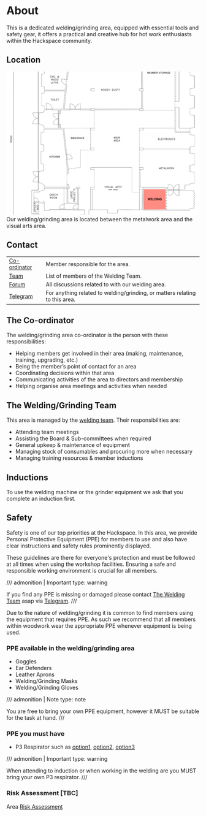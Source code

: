 # About

This is a dedicated welding/grinding area, equipped with essential tools and safety gear, it offers a practical
and creative hub for hot work enthusiasts within the Hackspace community.

## Location

![welding_area_plot.png](welding_area_plot.png)
Our welding/grinding area is located between the metalwork area and the visual arts area.

## Contact

|   |                                                                              |
|---|------------------------------------------------------------------------------|
| [Co-ordinator](https://t.me/diazwatson)                | Member responsible for the area.                                             |
| [Team](https://list.hacman.org.uk/g/Team_Welding)      | List of members of the Welding Team.                                         |
| [Forum](https://list.hacman.org.uk/c/space/welding/51) | All discussions related to with our welding area.                            |
| [Telegram](https://t.me/HACManchester/211848)          | For anything related to welding/grinding, or matters relating to this area. |

## The Co-ordinator

The welding/grinding area co-ordinator is the person with these responsibilities:

- Helping members get involved in their area (making, maintenance, training, upgrading, etc.)
- Being the member’s point of contact for an area
- Coordinating decisions within that area
- Communicating activities of the area to directors and membership
- Helping organise area meetings and activities when needed

## The Welding/Grinding Team

This area is managed by the [welding team](https://list.hacman.org.uk/g/Team_Welding). Their responsibilities are:

- Attending team meetings
- Assisting the Board & Sub-committees when required
- General upkeep & maintenance of equipment
- Managing stock of consumables and procuring more when necessary
- Managing training resources & member inductions

## Inductions

To use the welding machine or the grinder equipment we ask that you complete an induction first.

## Safety

Safety is one of our top priorities at the Hackspace. In this area, we provide Personal Protective
Equipment (PPE) for members to use and also have clear instructions and safety rules prominently displayed. 

These guidelines are there for everyone's protection and must be followed at all times when using the workshop facilities.
Ensuring a safe and responsible working environment is crucial for all members.

/// admonition | Important
    type: warning

If you find any PPE is missing or damaged please contact [The Welding Team](https://list.hacman.org.uk/g/Team_Welding) asap via [Telegram](https://t.me/HACManchester/211848).
///

Due to the nature of welding/grinding it is common to find members using the equipment that requires PPE.
As such we recommend that all members within woodwork wear the appropriate PPE whenever equipment is being used.

### PPE available in the welding/grinding area

- Goggles
- Ear Defenders
- Leather Aprons
- Welding/Grinding Masks
- Welding/Grinding Gloves

/// admonition | Note
    type: note

You are free to bring your own PPE equipment, however it MUST be suitable for the task at hand.
///

### PPE you must have

- P3 Respirator such as [option1](https://www.amazon.co.uk/dp/B01B6CT66E?psc=1&ref=ppx_yo2ov_dt_b_product_details), [option2](https://www.screwfix.com/p/jsp-force-8-medium-mask-respirator-with-press-to-check-filters-p3/1863f), [option3](https://www.screwfix.com/p/gvs-spr501-medium-large-half-mask-respirator-p3/6922g)

/// admonition | Important
    type: warning

When attending to induction or when working in the welding are you MUST bring your own P3 respirator.
///

### Risk Assessment [TBC]

Area [Risk Assessment](https://docs.google.com/document/d/12_7Fmfi2G1PTsVlbY8PHQK0ZIrzQaFeqpwH_IYf3CFU/edit?usp=sharing)